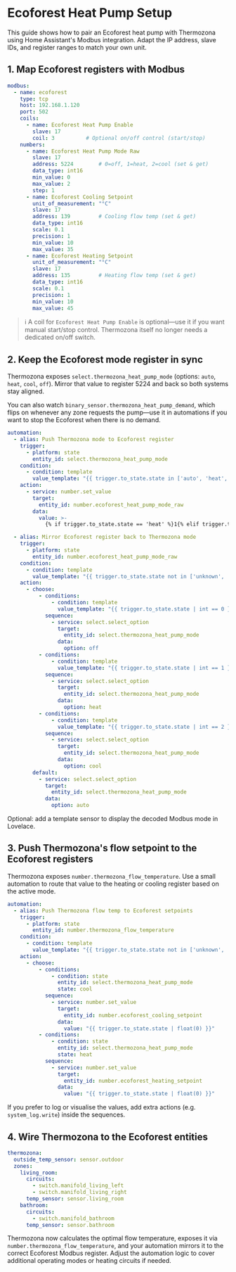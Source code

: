 # Ecoforest Heat Pump Setup

This guide shows how to pair an Ecoforest heat pump with Thermozona using Home Assistant's Modbus integration. Adapt the IP address, slave IDs, and register ranges to match your own unit.


## 1. Map Ecoforest registers with Modbus

```yaml
modbus:
  - name: ecoforest
    type: tcp
    host: 192.168.1.120
    port: 502
    coils:
      - name: Ecoforest Heat Pump Enable
        slave: 17
        coil: 3          # Optional on/off control (start/stop)
    numbers:
      - name: Ecoforest Heat Pump Mode Raw
        slave: 17
        address: 5224        # 0=off, 1=heat, 2=cool (set & get)
        data_type: int16
        min_value: 0
        max_value: 2
        step: 1
      - name: Ecoforest Cooling Setpoint
        unit_of_measurement: "°C"
        slave: 17
        address: 139         # Cooling flow temp (set & get)
        data_type: int16
        scale: 0.1
        precision: 1
        min_value: 10
        max_value: 35
      - name: Ecoforest Heating Setpoint
        unit_of_measurement: "°C"
        slave: 17
        address: 135         # Heating flow temp (set & get)
        data_type: int16
        scale: 0.1
        precision: 1
        min_value: 10
        max_value: 45
```

> ℹ️ A coil for `Ecoforest Heat Pump Enable` is optional—use it if you want manual start/stop control. Thermozona itself no longer needs a dedicated on/off switch.

## 2. Keep the Ecoforest mode register in sync

Thermozona exposes `select.thermozona_heat_pump_mode` (options: `auto`, `heat`, `cool`, `off`). Mirror that value to register 5224 and back so both systems stay aligned.

You can also watch `binary_sensor.thermozona_heat_pump_demand`, which flips on whenever any zone requests the pump—use it in automations if you want to stop the Ecoforest when there is no demand.

```yaml
automation:
  - alias: Push Thermozona mode to Ecoforest register
    trigger:
      - platform: state
        entity_id: select.thermozona_heat_pump_mode
    condition:
      - condition: template
        value_template: "{{ trigger.to_state.state in ['auto', 'heat', 'cool'] }}"
    action:
      - service: number.set_value
        target:
          entity_id: number.ecoforest_heat_pump_mode_raw
        data:
          value: >-
            {% if trigger.to_state.state == 'heat' %}1{% elif trigger.to_state.state == 'cool' %}2{% else %}0{% endif %}

  - alias: Mirror Ecoforest register back to Thermozona mode
    trigger:
      - platform: state
        entity_id: number.ecoforest_heat_pump_mode_raw
    condition:
      - condition: template
        value_template: "{{ trigger.to_state.state not in ['unknown', 'unavailable'] }}"
    action:
      - choose:
          - conditions:
              - condition: template
                value_template: "{{ trigger.to_state.state | int == 0 }}"
            sequence:
              - service: select.select_option
                target:
                  entity_id: select.thermozona_heat_pump_mode
                data:
                  option: off
          - conditions:
              - condition: template
                value_template: "{{ trigger.to_state.state | int == 1 }}"
            sequence:
              - service: select.select_option
                target:
                  entity_id: select.thermozona_heat_pump_mode
                data:
                  option: heat
          - conditions:
              - condition: template
                value_template: "{{ trigger.to_state.state | int == 2 }}"
            sequence:
              - service: select.select_option
                target:
                  entity_id: select.thermozona_heat_pump_mode
                data:
                  option: cool
        default:
          - service: select.select_option
            target:
              entity_id: select.thermozona_heat_pump_mode
            data:
              option: auto
```

Optional: add a template sensor to display the decoded Modbus mode in Lovelace.

## 3. Push Thermozona's flow setpoint to the Ecoforest registers

Thermozona exposes `number.thermozona_flow_temperature`. Use a small automation to route that value to the heating or cooling register based on the active mode.

```yaml
automation:
  - alias: Push Thermozona flow temp to Ecoforest setpoints
    trigger:
      - platform: state
        entity_id: number.thermozona_flow_temperature
    condition:
      - condition: template
        value_template: "{{ trigger.to_state.state not in ['unknown', 'unavailable'] }}"
    action:
      - choose:
          - conditions:
              - condition: state
                entity_id: select.thermozona_heat_pump_mode
                state: cool
            sequence:
              - service: number.set_value
                target:
                  entity_id: number.ecoforest_cooling_setpoint
                data:
                  value: "{{ trigger.to_state.state | float(0) }}"
          - conditions:
              - condition: state
                entity_id: select.thermozona_heat_pump_mode
                state: heat
            sequence:
              - service: number.set_value
                target:
                  entity_id: number.ecoforest_heating_setpoint
                data:
                  value: "{{ trigger.to_state.state | float(0) }}"
```

If you prefer to log or visualise the values, add extra actions (e.g. `system_log.write`) inside the sequences.

## 4. Wire Thermozona to the Ecoforest entities

```yaml
thermozona:
  outside_temp_sensor: sensor.outdoor
  zones:
    living_room:
      circuits:
        - switch.manifold_living_left
        - switch.manifold_living_right
      temp_sensor: sensor.living_room
    bathroom:
      circuits:
        - switch.manifold_bathroom
      temp_sensor: sensor.bathroom
```

Thermozona now calculates the optimal flow temperature, exposes it via `number.thermozona_flow_temperature`, and your automation mirrors it to the correct Ecoforest Modbus register. Adjust the automation logic to cover additional operating modes or heating circuits if needed.
